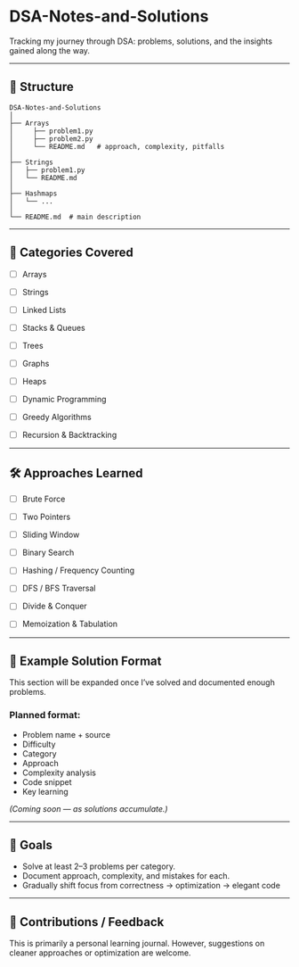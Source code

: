 # DSA-Notes-and-Solutions
Tracking my journey through DSA: problems, solutions, and the insights gained along the way.


---
## 📂 Structure
```
DSA-Notes-and-Solutions
│
├── Arrays
│     ├── problem1.py
│     ├── problem2.py
│     └── README.md   # approach, complexity, pitfalls
│
├── Strings
│   ├── problem1.py
│   └── README.md
│
├── Hashmaps
│   └── ...
│
└── README.md  # main description
```

---
## 📂 Categories Covered
- [ ] Arrays
- [ ] Strings
- [ ] Linked Lists
- [ ] Stacks & Queues
- [ ] Trees
- [ ] Graphs
- [ ] Heaps
- [ ] Dynamic Programming
- [ ] Greedy Algorithms
- [ ] Recursion & Backtracking


---
## 🛠️ Approaches Learned
- [ ] Brute Force
- [ ] Two Pointers
- [ ] Sliding Window
- [ ] Binary Search
- [ ] Hashing / Frequency Counting
- [ ] DFS / BFS Traversal
- [ ] Divide & Conquer
- [ ] Memoization & Tabulation


---
## 📝 Example Solution Format

This section will be expanded once I’ve solved and documented enough problems.

### Planned format:

- Problem name + source
- Difficulty
- Category
- Approach
- Complexity analysis
- Code snippet
- Key learning

*(Coming soon — as solutions accumulate.)*

---
## 🎯 Goals

- Solve at least 2–3 problems per category.
- Document approach, complexity, and mistakes for each.
- Gradually shift focus from correctness → optimization → elegant code

---
## 🤝 Contributions / Feedback

This is primarily a personal learning journal. However, suggestions on cleaner approaches or optimization are welcome.

